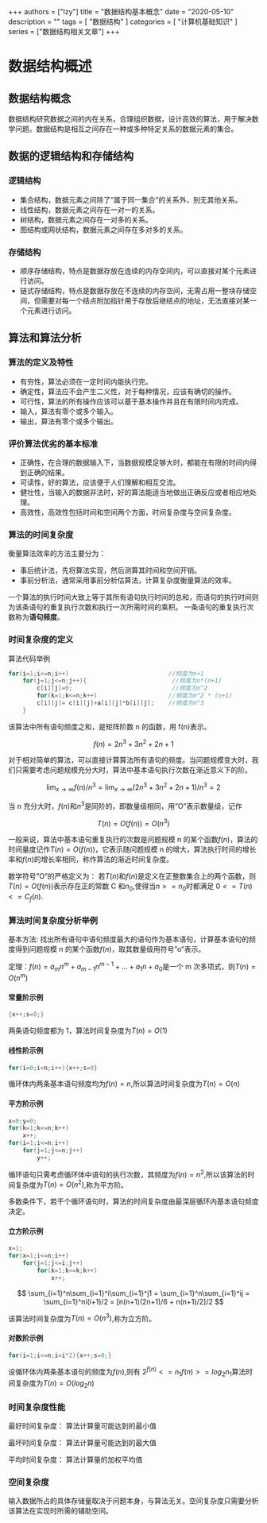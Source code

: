 +++
authors = ["lzy"]
title = "数据结构基本概念"
date = "2020-05-10"
description = ""
tags = [
    "数据结构"
]
categories = [
    "计算机基础知识"
]
series = ["数据结构相关文章"]
+++


# 数据结构概述

## 数据结构概念

数据结构研究数据之间的内在关系，合理组织数据，设计高效的算法，用于解决数学问题。数据结构是相互之间存在一种或多种特定关系的数据元素的集合。

## 数据的逻辑结构和存储结构

### 逻辑结构

- 集合结构，数据元素之间除了”属于同一集合”的关系外，别无其他关系。
- 线性结构，数据元素之间存在一对一的关系。
- 树结构，数据元素之间存在一对多的关系。
- 图结构或网状结构，数据元素之间存在多对多的关系。

### 存储结构

- 顺序存储结构，特点是数据存放在连续的内存空间内，可以直接对某个元素进行访问。
- 链式存储结构，特点是数据存放在不连续的内存空间，无需占用一整块存储空间，但需要对每一个结点附加指针用于存放后继结点的地址，无法直接对某一个元素进行访问。

## 算法和算法分析

### 算法的定义及特性

- 有穷性，算法必须在一定时间内能执行完。
- 确定性，算法应不会产生二义性，对于每种情况，应该有确切的操作。
- 可行性，算法的所有操作应该可以基于基本操作并且在有限时间内完成。
- 输入，算法有零个或多个输入。
- 输出，算法有零个或多个输出。

### 评价算法优劣的基本标准

- 正确性，在合理的数据输入下，当数据规模足够大时，都能在有限的时间内得到正确的结果。
- 可读性，好的算法，应该便于人们理解和相互交流。
- 健壮性，当输入的数据非法时，好的算法能适当地做出正确反应或者相应地处理。
- 高效性，高效性包括时间和空间两个方面，时间复杂度与空间复杂度。

### 算法的时间复杂度

衡量算法效率的方法主要分为：

- 事后统计法，先将算法实现，然后测算其时间和空间开销。
- 事前分析法，通常采用事前分析估算法，计算复杂度衡量算法的效率。

一个算法的执行时间大致上等于其所有语句执行时间的总和，而语句的执行时间则为该条语句的重复执行次数和执行一次所需时间的乘积。
一条语句的重复执行次数称为**语句频度**。

### 时间复杂度的定义

算法代码举例

```c
for(i=1;i<=n;i++)                            //频度为n+1
    for(j=1;j<=n;j++){                        //频度为n*(n+1)    
        c[i][j]=0;                            //频度为n^2
        for(k=1;k<=n;k++)                    //频度为n^2 * (n+1)
        c[i][j]= c[i][j]+a[i][j]*b[i][j];    //频度为n^3
    }
```

该算法中所有语句频度之和，是矩阵阶数 n 的函数，用 f(n)表示。

$$ f(n)=2n^3+3n^2+2n+1 $$

对于相对简单的算法，可以直接计算算法所有语句的频度。当问题规模变大时，我们只需要考虑问题规模充分大时，算法中基本语句执行次数在渐近意义下的阶。

$$ \lim_{x \to \infty} f(n)/n^3 = \lim_{x \to \infty} (2n^3 + 3n^2 + 2n + 1)/n^3 = 2 $$

当 n 充分大时，$f(n)$和$n^3$是同阶的，即数量级相同，用”O”表示数量级，记作

$$ T(n)=O(f(n))=O(n^3) $$

一般来说，算法中基本语句重复执行的次数是问题规模 n 的某个函数$f(n)$，算法的时间量度记作$T(n)=O(f(n))$，它表示随问题规模 n 的增大，算法执行时间的增长率和$f(n)$的增长率相同，称作算法的渐近时间复杂度。

数学符号”O”的严格定义为：
若$T(n)$和$f(n)$是定义在正整数集合上的两个函数，则$T(n)=O(f(n))$表示存在正的常数 C 和$n_0$,使得当$n>=n_0$时都满足 $0<=T(n)<=C_f(n)$.

### 算法时间复杂度分析举例

基本方法: 找出所有语句中语句频度最大的语句作为基本语句，计算基本语句的频度得到问题规模 n 的某个函数$f(n)$，取其数量级用符号”o”表示。

定理：$f(n) = a_mn^m + a_{m-1}n^{m-1} + ... + a_1n + a_0$是一个 m 次多项式，则$T(n)=O(n^m)$

#### 常量阶示例

```c
{x++;s=0;}
```

两条语句频度都为 1，算法时间复杂度为$T(n)=O(1)$

#### 线性阶示例

```c
for(i=0;i<n;i++){x++;s=0}
```

循环体内两条基本语句频度均为$f(n)=n$,所以算法时间复杂度为$T(n)=O(n)$

#### 平方阶示例

```c
x=0;y=0;
for(k=1;k<=n;k++)
    x++;
for(i=1;i<=n;i++)
    for(j=1;j<=n;j++)
        y++;
```

循环语句只需考虑循环体中语句的执行次数，其频度为$f(n)=n^2$,所以该算法的时间复杂度为$T(n)=O(n^2)$,称为平方阶。

多数条件下，若干个循环语句时，算法的时间复杂度由最深层循环内基本语句频度决定。

#### 立方阶示例

```c
x=1;
for(x=1;i<=n;i++)
    for(j=1;j<=i;j++)
        for(k=1;k<=k;k++)
            x++;
```

$$ \sum_{i=1}^n\sum_{i=1}^i\sum_{i=1}^j1 = \sum_{i=1}^n\sum_{i=1}^ij = \sum_{i=1}^ni(i+1)/2 = [n(n+1)(2n+1)/6 + n(n+1)/2]/2 $$

该算法时间复杂度为$T(n)=O(n^3)$,称为立方阶。

#### 对数阶示例

```c
for(i=1;i<=n;i=i*2){x++;s=0;}
```

设循环体内两条基本语句的频度为$f(n)$,则有 $2^{f(n)}<=n_1f(n)>=log_2n_1$算法时间复杂度为$T(n)=O(log_2n)$

### 时间复杂度性能

最好时间复杂度： 算法计算量可能达到的最小值

最坏时间复杂度： 算法计算量可能达到的最大值

平均时间复杂度： 算法计算量的加权平均值

### 空间复杂度

输入数据所占的具体存储量取决于问题本身，与算法无关。空间复杂度只需要分析该算法在实现时所需的辅助空间。
